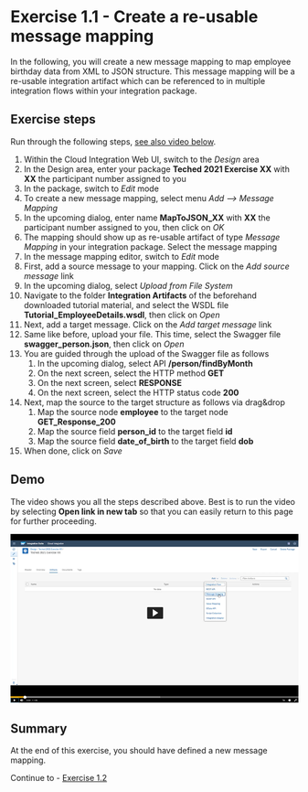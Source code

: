 # Exercise 1.1 - Create a re-usable message mapping

In the following, you will create a new message mapping to map employee birthday data from XML to JSON structure. This message mapping will be a re-usable integration artifact which can be referenced to in multiple integration flows within your integration package.

## Exercise steps

Run through the following steps, [see also video below](#Demo).
1. Within the Cloud Integration Web UI, switch to the *Design* area
2. In the Design area, enter your package **Teched 2021 Exercise XX** with **XX** the participant number assigned to you
3. In the package, switch to *Edit* mode
4. To create a new message mapping, select menu *Add --> Message Mapping*
5. In the upcoming dialog, enter name **MapToJSON_XX** with **XX** the participant number assigned to you, then click on *OK*
6. The mapping should show up as re-usable artifact of type *Message Mapping* in your integration package. Select the message mapping
7. In the message mapping editor, switch to *Edit* mode
8. First, add a source message to your mapping. Click on the *Add source message* link
9. In the upcoming dialog, select *Upload from File System*
10. Navigate to the folder **Integration Artifacts** of the beforehand downloaded tutorial material, and select the WSDL file **Tutorial_EmployeeDetails.wsdl**, then click on *Open*
11. Next, add a target message. Click on the *Add target message* link
12. Same like before, upload your file. This time, select the Swagger file **swagger_person.json**, then click on *Open*
13. You are guided through the upload of the Swagger file as follows
    1. In the upcoming dialog, select API **/person/findByMonth**
    1. On the next screen, select the HTTP method **GET**
    1. On the next screen, select **RESPONSE**
    1. On the next screen, select the HTTP status code **200**
14. Next, map the source to the target structure as follows via drag&drop
    1. Map the source node **employee** to the target node **GET_Response_200**
    2. Map the source field **person_id** to the target field **id**
    3. Map the source field **date_of_birth** to the target field **dob**
15. When done, click on *Save*

## Demo

The video shows you all the steps described above. Best is to run the video by selecting **Open link in new tab** so that you can easily return to this page for further proceeding.

[![Create mapping video](/exercises/ex1/images/CI_CreateMapping_Thumbnail.png)](https://video.sap.com/media/t/1_idr6d80k)

## Summary

At the end of this exercise, you should have defined a new message mapping.

Continue to - [Exercise 1.2](/exercises/ex1/ex12)
